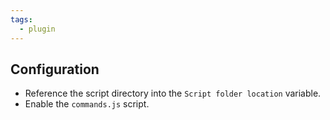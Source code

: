 ```yaml
---
tags:
  - plugin
---
```

## Configuration

 - Reference the script directory into the `Script folder location` variable.
 - Enable the `commands.js` script.